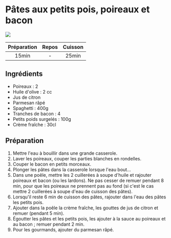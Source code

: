 # Pâtes aux petits pois, poireaux et bacon

![](images/Pâtes%20aux%20petits%20pois,%20poireaux%20et%20bacon.jpg)

| Préparation | Repos | Cuisson |
|:-----------:|:-----:|:-------:|
|    15min    |   -   |  25min  |

## Ingrédients

- Poireaux : 2
- Huile d'olive : 2 cc
- Jus de citron
- Parmesan râpé
- Spaghetti : 400g
- Tranches de bacon : 4
- Petits poids surgelés : 100g
- Crème fraîche : 30cl

## Préparation

1. Mettre l'eau à bouillir dans une grande casserole.
2. Laver les poireaux, couper les parties blanches en rondelles.
3. Couper le bacon en petits morceaux.
4. Plonger les pâtes dans la casserole lorsque l'eau bout...
5. Dans une poêle, mettre les 2 cuillerées à soupe d'huile et rajouter poireaux et bacon (ou les lardons). Ne pas cesser de remuer pendant 8 min, pour que les poireaux ne prennent pas au fond (si c'est le cas mettre 2 cuillerées à soupe d'eau de cuisson des pâtes).
6. Lorsqu'il reste 6 min de cuisson des pâtes, rajouter dans l'eau des pâtes les petits pois.
7. Ajouter dans la poêle la crème fraîche, les gouttes de jus de citron et remuer (pendant 5 min).
8. Égoutter les pâtes et les petits pois, les ajouter à la sauce au poireaux et au bacon ; remuer pendant 2 min.
9. Pour les gourmands, ajouter du parmesan râpé.
